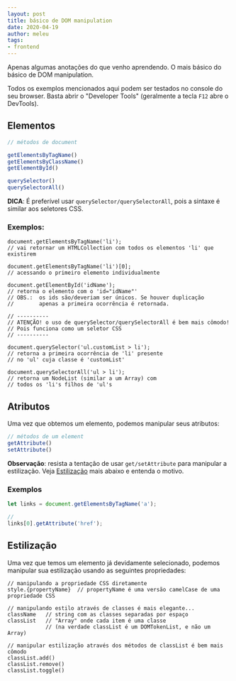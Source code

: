 ```yaml
---
layout: post
title: básico de DOM manipulation
date: 2020-04-19
author: meleu
tags:
- frontend
---
```


Apenas algumas anotações do que venho aprendendo. O mais básico do básico de DOM manipulation.

Todos os exemplos mencionados aqui podem ser testados no console do seu browser. Basta abrir o "Developer Tools" (geralmente a tecla `F12` abre o DevTools).

## Elementos

```js
// métodos de document

getElementsByTagName()
getElementsByClassName()
getElementById()

querySelector()
querySelectorAll()
```
**DICA**: É preferível usar `querySelector/querySelectorAll`, pois a sintaxe é similar aos seletores CSS.

### Exemplos:

```
document.getElementsByTagName('li');
// vai retornar um HTMLCollection com todos os elementos 'li' que existirem

document.getElementsByTagName('li')[0];
// acessando o primeiro elemento individualmente

document.getElementById('idName');
// retorna o elemento com o 'id="idName"'
// OBS.:  os ids são/deveriam ser únicos. Se houver duplicação
//        apenas a primeira ocorrência é retornada.

// ----------
// ATENÇÃO! o uso de querySelector/querySelectorAll é bem mais cômodo!
// Pois funciona como um seletor CSS
// ----------

document.querySelector('ul.customList > li');
// retorna a primeira ocorrência de 'li' presente
// no 'ul' cuja classe é 'customList'

document.querySelectorAll('ul > li');
// retorna um NodeList (similar a um Array) com
// todos os 'li's filhos de 'ul's

```

## Atributos

Uma vez que obtemos um elemento, podemos manipular seus atributos:

```js
// métodos de um element
getAttribute()
setAttribute()
```

**Observação**: resista a tentação de usar `get/setAttribute` para manipular a estilização. Veja [Estilização](#estilização) mais abaixo e entenda o motivo.

### Exemplos

```js
let links = document.getElementsByTagName('a');

// 
links[0].getAttribute('href');
```


## Estilização

Uma vez que temos um elemento já devidamente selecionado, podemos manipular sua estilização usando as seguintes propriedades:
```
// manipulando a propriedade CSS diretamente
style.{propertyName}  // propertyName é uma versão camelCase de uma propriedade CSS

// manipulando estilo através de classes é mais elegante...
className   // string com as classes separadas por espaço
classList   // "Array" onde cada item é uma classe
            // (na verdade classList é um DOMTokenList, e não um Array)

// manipular estilização através dos métodos de classList é bem mais cômodo
classList.add()
classList.remove()
classList.toggle()
```

<!--stackedit_data:
eyJoaXN0b3J5IjpbLTEwMzc0OTQ2MjksLTk0MDk0NzI0MV19
-->